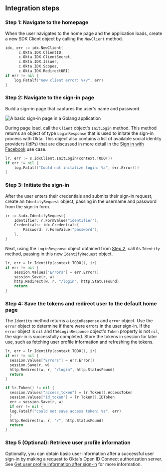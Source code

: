 ## Integration steps

### Step 1: Navigate to the homepage

When the user navigates to the home page and the application loads, create a new
SDK Client object by calling the `NewClient` method.

```go
idx, err := idx.NewClient(
      c.Okta.IDX.ClientID,
      c.Okta.IDX.ClientSecret,
      c.Okta.IDX.Issuer,
      c.Okta.IDX.Scopes,
      c.Okta.IDX.RedirectURI)
if err != nil {
    log.Fatalf("new client error: %+v", err)
}
```

### Step 2: Navigate to the sign-in page

Build a sign-in page that captures the user's name and password.

<div class="common-image-format common-image-format-vertical-margin">

![A basic sign-in page in a Golang application](/img/oie-embedded-sdk/oie-embedded-sdk-go-use-case-basic-sign-on-page.png)

</div>

During page load, call the `Client` object's `InitLogin` method. This method returns an object of type
`LoginResponse` that is used to initate the sign-in process with Okta. This object
also contains a list of available social identity providers (IdPs) that are discussed in more detail in the
[Sign in with Facebook](/docs/guides/oie-embedded-sdk-use-cases/go/oie-embedded-sdk-use-case-sign-in-soc-idp)
use case.

```go
lr, err := s.idxClient.InitLogin(context.TODO())
if err != nil {
	log.Fatalf("Could not initalize login: %s", err.Error())
}
```

### Step 3: Initiate the sign-in

After the user enters their credentials and submits their sign-in request,
create an `IdentityRequest` object, passing in the username and password from the
sign-in form.

```go
ir := &idx.IdentifyRequest{
    Identifier: r.FormValue("identifier"),
    Credentials: idx.Credentials{
        Password: r.FormValue("password"),
    },
}
```

Next, using the `LoginResponse` object obtained from
[Step 2](#step-2-reconfigure-application-for-password-factor-only),
call its `Identify` method, passing in this new `IdentifyRequest` object.

```go
lr, err = lr.Identify(context.TODO(), ir)
if err != nil {
    session.Values["Errors"] = err.Error()
    session.Save(r, w)
    http.Redirect(w, r, "/login", http.StatusFound)
    return
}
```

### Step 4: Save the tokens and redirect user to the default home page

The `Identity` method returns a `LoginResponse` and `error`
object. Use the `error` object to determine if there were errors in the
user sign-in. If the `error` object is `nil` and the`LoginResponse` object's
`Token` property is not `nil`, the sign-in is successfully completed.
Store the tokens in session for later use, such as fetching user profile
information and refreshing the tokens.

```go
lr, err = lr.Identify(context.TODO(), ir)
if err != nil {
  session.Values["Errors"] = err.Error()
  session.Save(r, w)
  http.Redirect(w, r, "/login", http.StatusFound)
  return
}

if lr.Token() != nil {
  session.Values["access_token"] = lr.Token().AccessToken
  session.Values["id_token"] = lr.Token().IDToken
  err = session.Save(r, w)
  if err != nil {
  log.Fatalf("could not save access token: %s", err)
  }
  http.Redirect(w, r, "/", http.StatusFound)
  return
}
```

### Step 5 (Optional): Retrieve user profile information

Optionally, you can obtain basic user information after a successful user
sign-in by making a request to Okta's Open ID Connect authorization server.
See [Get user profile information after sign-in](/docs/guides/oie-embedded-sdk-alternate-flows/aspnet/main/#getuserprofileinfo) for more information.
